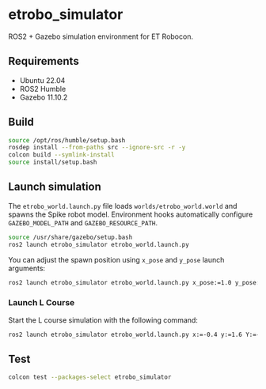 # etrobo_simulator

ROS2 + Gazebo simulation environment for ET Robocon.

## Requirements
- Ubuntu 22.04
- ROS2 Humble
- Gazebo 11.10.2

## Build
```bash
source /opt/ros/humble/setup.bash
rosdep install --from-paths src --ignore-src -r -y
colcon build --symlink-install
source install/setup.bash
```

## Launch simulation
The `etrobo_world.launch.py` file loads `worlds/etrobo_world.world` and spawns the Spike robot model. Environment hooks automatically configure `GAZEBO_MODEL_PATH` and `GAZEBO_RESOURCE_PATH`.

```bash
source /usr/share/gazebo/setup.bash
ros2 launch etrobo_simulator etrobo_world.launch.py
```

You can adjust the spawn position using `x_pose` and `y_pose` launch arguments:
```bash
ros2 launch etrobo_simulator etrobo_world.launch.py x_pose:=1.0 y_pose:=2.0
```

### Launch L Course

Start the L course simulation with the following command:

```bash
ros2 launch etrobo_simulator etrobo_world.launch.py x:=-0.4 y:=1.6 Y:=-1.570796327
```

## Test
```bash
colcon test --packages-select etrobo_simulator
```

